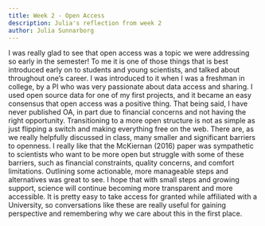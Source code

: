 ```yaml
---
title: Week 2 - Open Access
description: Julia's reflection from week 2
author: Julia Sunnarborg
---
```


I was really glad to see that open access was a topic we were addressing so early in the semester! To me it is one of those things that is best introduced early on to students and young scientists, and talked about throughout one’s career. I was introduced to it when I was a freshman in college, by a PI who was very passionate about data access and sharing. I used open source data for one of my first projects, and it became an easy consensus that open access was a positive thing. That being said, I have never published OA, in part due to financial concerns and not having the right opportunity. Transitioning to a more open structure is not as simple as just flipping a switch and making everything free on the web. There are, as we really helpfully discussed in class, many smaller and significant barriers to openness. I really like that the McKiernan (2016) paper was sympathetic to scientists who want to be more open but struggle with some of these barriers, such as financial constraints, quality concerns, and comfort limitations. Outlining some actionable, more manageable steps and alternatives was great to see. I hope that with small steps and growing support, science will continue becoming more transparent and more accessible. It is pretty easy to take access for granted while affiliated with a University, so conversations like these are really useful for gaining perspective and remembering why we care about this in the first place.  